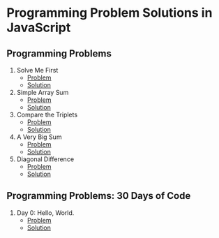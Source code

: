 # Programming Problem Solutions in JavaScript

## Programming Problems

1. Solve Me First
    - [Problem](https://www.hackerrank.com/challenges/solve-me-first/problem)
    - [Solution](./solve-me-first/solution.js)
2. Simple Array Sum
    - [Problem](https://www.hackerrank.com/challenges/simple-array-sum/problem)
    - [Solution](./simple-array-sum/solution.js)
3. Compare the Triplets
    - [Problem](https://www.hackerrank.com/challenges/compare-the-triplets/problem)
    - [Solution](./compare-the-triplets/solution.js)
4. A Very Big Sum
    - [Problem](https://www.hackerrank.com/challenges/a-very-big-sum/problem)
    - [Solution](./a-very-big-sum/solution.js)
5. Diagonal Difference
    - [Problem](https://www.hackerrank.com/challenges/diagonal-difference/problem)
    - [Solution](./diagonal-difference/solution.js)

## Programming Problems: 30 Days of Code

1. Day 0: Hello, World.
    - [Problem](https://www.hackerrank.com/challenges/30-hello-world/problem)
    - [Solution](./30-days-of-code/day-0-hello-world/solution.js)
